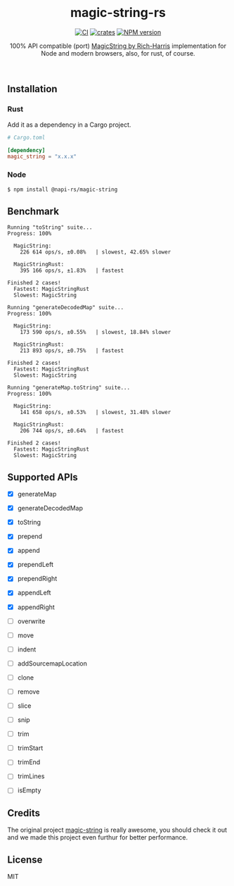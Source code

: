 <br />

<h1 align="center">magic-string-rs</h1>

<p align="center">
<a href="https://github.com/h-a-n-a/magic-string-rs/actions/workflows/CI.yaml"><img src="https://github.com/h-a-n-a/magic-string-rs/actions/workflows/CI.yaml/badge.svg" alt="CI"></a>
  <a href="https://crates.io/crates/magic_string"><img src="https://img.shields.io/crates/v/magic_string.svg?label=crates" alt="crates"></a>
<a href="https://www.npmjs.com/package/@napi-rs/magic-string"><img src="https://img.shields.io/npm/v/@napi-rs/magic-string?color=c95f8b&amp;label=NPM" alt="NPM version"></a></p>
</p>

<p align="center">
100% API compatible (port) <a href="https://github.com/Rich-Harris/magic-string">MagicString by Rich-Harris</a> implementation for Node and modern browsers, also, for rust, of course.
</p>

<br />

## Installation

### Rust

Add it as a dependency in a Cargo project.

```toml
# Cargo.toml

[dependency]
magic_string = "x.x.x"
```

### Node

```bash
$ npm install @napi-rs/magic-string
```


## Benchmark

```
Running "toString" suite...
Progress: 100%

  MagicString:
    226 614 ops/s, ±0.08%   | slowest, 42.65% slower

  MagicStringRust:
    395 166 ops/s, ±1.83%   | fastest

Finished 2 cases!
  Fastest: MagicStringRust
  Slowest: MagicString
  
Running "generateDecodedMap" suite...
Progress: 100%

  MagicString:
    173 590 ops/s, ±0.55%   | slowest, 18.84% slower

  MagicStringRust:
    213 893 ops/s, ±0.75%   | fastest

Finished 2 cases!
  Fastest: MagicStringRust
  Slowest: MagicString
  
Running "generateMap.toString" suite...
Progress: 100%

  MagicString:
    141 658 ops/s, ±0.53%   | slowest, 31.48% slower

  MagicStringRust:
    206 744 ops/s, ±0.64%   | fastest

Finished 2 cases!
  Fastest: MagicStringRust
  Slowest: MagicString
```



## Supported APIs

- [x] generateMap
- [x] generateDecodedMap
- [x] toString
- [x] prepend
- [x] append
- [x] prependLeft
- [x] prependRight
- [x] appendLeft
- [x] appendRight
- [ ] overwrite
- [ ] move
- [ ] indent
- [ ] addSourcemapLocation
- [ ] clone
- [ ] remove
- [ ] slice
- [ ] snip
- [ ] trim
- [ ] trimStart
- [ ] trimEnd
- [ ] trimLines
- [ ] isEmpty


## Credits

The original project [magic-string](https://github.com/Rich-Harris/magic-string) is really awesome, you should check it out and we made this project even furthur for better performance.

## License

MIT
